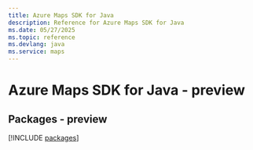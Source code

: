 ```yaml
---
title: Azure Maps SDK for Java
description: Reference for Azure Maps SDK for Java
ms.date: 05/27/2025
ms.topic: reference
ms.devlang: java
ms.service: maps
---
```

# Azure Maps SDK for Java - preview
## Packages - preview
[!INCLUDE [packages](maps-index.md)]